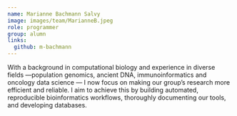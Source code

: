 ```yaml
---
name: Marianne Bachmann Salvy
image: images/team/MarianneB.jpeg
role: programmer
group: alumn
links:
  github: m-bachmann
---
```


With a background in computational biology and experience in diverse fields —population genomics, ancient DNA, immunoinformatics and oncology data science — I now focus on making our group’s research more efficient and reliable. I aim to achieve this by building automated, reproducible bioinformatics workflows, thoroughly documenting our tools, and developing databases.

